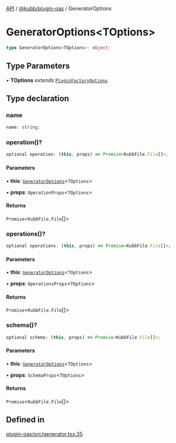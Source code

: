 [API](../../../packages.md) / [@kubb/plugin-oas](../index.md) / GeneratorOptions

# GeneratorOptions\<TOptions\>

```ts
type GeneratorOptions<TOptions>: object;
```

## Type Parameters

• **TOptions** *extends* [`PluginFactoryOptions`](../../core/type-aliases/PluginFactoryOptions.md)

## Type declaration

### name

```ts
name: string;
```

### operation()?

```ts
optional operation: (this, props) => Promise<KubbFile.File[]>;
```

#### Parameters

• **this**: [`GeneratorOptions`](GeneratorOptions.md)\<`TOptions`\>

• **props**: `OperationProps`\<`TOptions`\>

#### Returns

`Promise`\<`KubbFile.File`[]\>

### operations()?

```ts
optional operations: (this, props) => Promise<KubbFile.File[]>;
```

#### Parameters

• **this**: [`GeneratorOptions`](GeneratorOptions.md)\<`TOptions`\>

• **props**: `OperationsProps`\<`TOptions`\>

#### Returns

`Promise`\<`KubbFile.File`[]\>

### schema()?

```ts
optional schema: (this, props) => Promise<KubbFile.File[]>;
```

#### Parameters

• **this**: [`GeneratorOptions`](GeneratorOptions.md)\<`TOptions`\>

• **props**: `SchemaProps`\<`TOptions`\>

#### Returns

`Promise`\<`KubbFile.File`[]\>

## Defined in

[plugin-oas/src/generator.tsx:35](https://github.com/kubb-project/kubb/blob/7f30045af96d8c89b6cda0a30f7535f095a0cb45/packages/plugin-oas/src/generator.tsx#L35)
